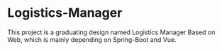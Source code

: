 # Logistics-Manager
This project is a graduating design named Logistics Manager Based on Web, which is mainly depending on Spring-Boot and Vue.
